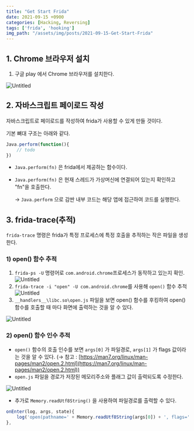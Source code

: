 ```yaml
---
title: "Get Start Frida"
date: 2021-09-15 +0900
categories: [Hacking, Reversing]
tags: ['frida', 'hooking']
img_path: "/assets/img/posts/2021-09-15-Get-Start-Frida"
---
```

## 1. Chrome 브라우저 설치

1. 구글 play 에서 Chrome 브라우저를 설치한다.

![Untitled](Untitled.png)

## 2. 자바스크립트 페이로드 작성

자바스크립트로 페이로드를 작성하여 frida가 사용할 수 있게 만들 것이다.

기본 뼈대 구조는 아래와 같다.

```jsx
Java.perform(function(){
	// todo
})
```

- `Java.perform(fn)` 은 frida에서 제공하는 함수이다.
- `Java.perform(fn)` 은 현재 스레드가 가상머신에 연결되어 있는지 확인하고 "fn"을 호출한다.
    
    → `Java.perform` 으로 감싼 내부 코드는 해당 앱에 접근하여 코드를 실행한다.
    

## 3. frida-trace(추적)

`frida-trace` 명령은 frida가 특정 프로세스에 특정 호출을 추적하는 작은 파일을 생성한다.

### 1) open() 함수 추적

1. `frida-ps -U` 명령어로 `com.android.chrome`프로세스가 동작하고 있는지 확인.
![Untitled](Untitled%201.png)<br>
2. `frida-trace -i "open" -U com.android.chrome`를 사용해 `open()` 함수 추적
![Untitled](Untitled%202.png)<br>
3. `__handlers__\libc.so\open.js` 파일을 보면 open() 함수를 후킹하여 open() 함수를 호출할 때 마다 화면에 출력하는 것을 알 수 있다.

![Untitled](Untitled%203.png)

### 2) open() 함수 인수 추적

- `open()` 함수의 호출 인수를 보면 `args[0]` 가 파일경로, `args[1]` 가 flags 값이라는 것을 알 수 있다.  (→ 참고 : [https://man7.org/linux/man-pages/man2/open.2.html](https://man7.org/linux/man-pages/man2/open.2.html))
- `open.js` 파일을 경로가 저장된 메모리주소와 플래그 값이 출력되도록 수정한다.

![Untitled](Untitled%204.png)

- 추가로 `Memory.readUtf8String()` 을 사용하여 파일경로를 출력할 수 있다.

```jsx
onEnter(log, args, state){
	log('open(pathname=' + Memory.readUtf8String(args[0]) + ', flags=' + args[1] + ')');
},
```